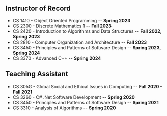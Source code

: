 ## Instructor of Record

- CS 1410 - Object Oriented Programming -- **Spring 2023**
- CS 2300 - Discrete Mathematics 1 -- **Fall 2023**
- CS 2420 - Introduction to Algorithms and Data Structures -- **Fall 2022, Spring 2023**
- CS 2810 - Computer Organization and Architecture -- **Fall 2023**
- CS 3450 - Principles and Patterns of Software Design -- **Spring 2023, Spring 2024**
- CS 3370 - Advanced C++ -- **Spring 2024**

## Teaching Assistant

- CS 305G - Global Social and Ethical Issues in Computing -- **Fall 2020 - Fall 2021**
- CS 3260 - C# .Net Software Development -- **Spring 2020**
- CS 3450 - Principles and Patterns of Software Design -- **Spring 2021**
- CS 3310 - Analysis of Algorithms -- **Spring 2020**